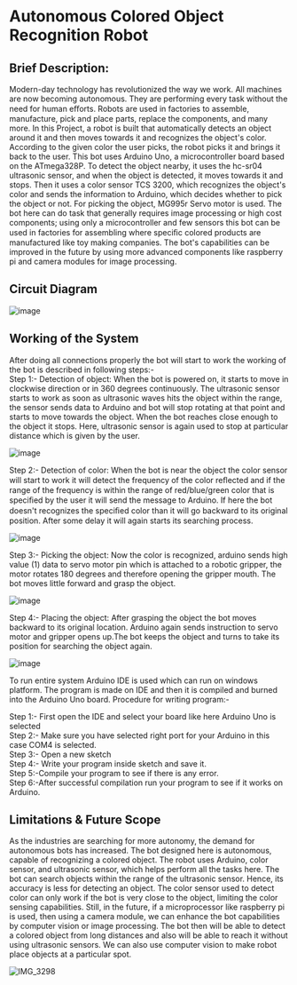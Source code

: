 # Autonomous Colored Object Recognition Robot

##  <b> Brief Description: </b>

Modern-day technology has revolutionized the way we work. All machines are now becoming autonomous. They are performing every task without the need for human eﬀorts. Robots are used in factories to assemble, manufacture, pick and place parts, replace the components, and many more. In this Project, a robot is built that automatically detects an object around it and then moves towards it and recognizes the object's color. According to the given color the user picks, the robot picks it and brings it back to the user. This bot uses Arduino Uno, a microcontroller board based on the ATmega328P. To detect the object nearby, it uses the hc-sr04 ultrasonic sensor, and when the object is detected, it moves towards it and stops. Then it uses a color sensor TCS 3200, which recognizes the object's color and sends the information to Arduino, which decides whether to pick the object or not. For picking the object, MG995r Servo motor is used. The bot here can do task that generally requires image processing or high cost components; using only a microcontroller and few sensors this bot can be used in factories for assembling where speciﬁc colored products are manufactured like toy making companies. The bot's capabilities can be improved in the future by using more advanced components like raspberry pi and camera modules for image processing.

##  <b> Circuit Diagram </b>

![image](https://user-images.githubusercontent.com/53033119/148650960-e0db7d0f-4911-415a-a1ba-a7daaeeffd83.png)

##  <b> Working of the System </b>

After doing all connections properly the bot will start to work the working of the bot is described in following steps:-<br>
Step 1:- Detection of object: When the bot is powered on, it starts to move in clockwise direction or in 360 degrees continuously. The ultrasonic sensor starts to work as soon as ultrasonic waves hits the object within the range, the sensor sends data to Arduino and bot will stop rotating at that point and starts to move towards the object. When the bot reaches close enough to the object it stops. Here, ultrasonic sensor is again used to stop at particular distance which is given by the user.

![image](https://user-images.githubusercontent.com/53033119/148651025-6f369ae8-a910-4023-b671-5edbae527c4c.png)

Step 2:- Detection of color: When the bot is near the object the color sensor will start to work it will detect the frequency of the color reﬂected and if the range of the frequency is within the range of red/blue/green color that is speciﬁed by the user it will send the message to Arduino. If here the bot doesn't recognizes the speciﬁed color than it will go backward to its original position.  After some delay it will again starts its searching process.

![image](https://user-images.githubusercontent.com/53033119/148651030-70731193-61c2-4257-a373-736deb921b23.png)

Step 3:- Picking the object: Now the color is recognized, arduino sends high value (1) data to servo motor pin which is attached to a robotic gripper, the motor rotates 180 degrees and therefore opening the gripper mouth. The bot moves little forward and grasp the object.

![image](https://user-images.githubusercontent.com/53033119/148651048-4efed22e-5e75-44d8-bf99-0ee9fbc82475.png)

Step 4:- Placing the object: After grasping the object the bot moves backward to its original location. Arduino again sends instruction to servo motor and gripper opens up.The bot keeps the object and turns to take its position for searching the object again.

![image](https://user-images.githubusercontent.com/53033119/148651051-b066a55e-4b36-424a-bb5e-ecbbd507ce8f.png)


To run entire system Arduino IDE is used which can run on windows platform. The program is made on IDE and then it is compiled and burned into the Arduino Uno board. Procedure for writing program:-

Step 1:- First open the IDE and select your board like here Arduino Uno is selected </br> 
Step 2:- Make sure you have selected right port for your Arduino in this case COM4 is selected.</br>
Step 3:- Open a new sketch</br>
Step 4:- Write your program inside sketch and save it.</br>
Step 5:-Compile your program to see if there is any error.</br>
Step 6:-After successful compilation run your program to see if it works on Arduino.</br>

##  <b> Limitations & Future Scope </b>

As the industries are searching for more autonomy, the demand for autonomous bots has increased. The bot designed here is autonomous, capable of recognizing a colored object. The robot uses Arduino, color sensor, and ultrasonic sensor, which helps perform all the tasks here. The bot can search objects within the range of the ultrasonic sensor. Hence, its accuracy is less for detecting an object. The color sensor used to detect color can only work if the bot is very close to the object, limiting the color sensing capabilities. Still, in the future, if a microprocessor like raspberry pi is used, then using a camera module, we can enhance the bot capabilities by computer vision or image processing. The bot then will be able to detect a colored object from long distances and also will be able to reach it without using ultrasonic sensors. We can also use computer vision to make robot place objects at a particular spot.


![IMG_3298](https://user-images.githubusercontent.com/53033119/148635876-b1d6682d-12af-4299-939a-376ee7ba7545.JPG)
